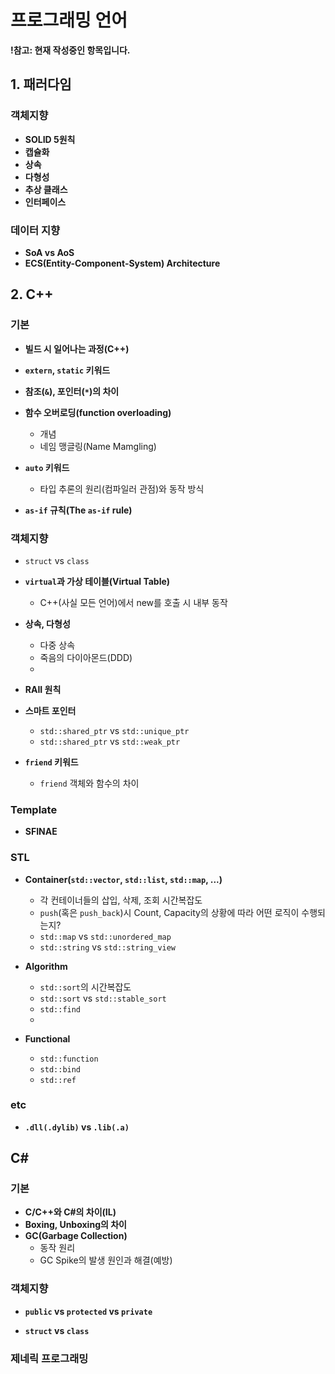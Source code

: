 # 프로그래밍 언어

**!참고: 현재 작성중인 항목입니다.**

## 1. 패러다임

### 객체지향

* **SOLID 5원칙**
* **캡슐화**
* **상속**
* **다형성**
* **추상 클래스**
* **인터페이스**

### 데이터 지향

* **SoA vs AoS**
* **ECS(Entity-Component-System) Architecture**

## 2. C++

### 기본

* **빌드 시 일어나는 과정(C++)**

* **`extern`, `static` 키워드**

* **참조(`&`), 포인터(`*`)의 차이**
* **함수 오버로딩(function overloading)**
  * 개념
  * 네임 맹글링(Name Mamgling)

* **`auto` 키워드**
  * 타입 추론의 원리(컴파일러 관점)와 동작 방식

* **`as-if` 규칙(The `as-if` rule)**

### 객체지향

* `struct` vs `class`

* **`virtual`과 가상 테이블(Virtual Table)**
  * C++(사실 모든 언어)에서 new를 호출 시 내부 동작
* **상속, 다형성**
  * 다중 상속
  * 죽음의 다이아몬드(DDD)
  * 

* **RAII 원칙**
* **스마트 포인터**
  * `std::shared_ptr` vs `std::unique_ptr`
  * `std::shared_ptr` vs `std::weak_ptr`
* **`friend` 키워드** 
  * `friend` 객체와 함수의 차이




### Template

* **SFINAE**

### STL

* **Container(`std::vector`, `std::list`, `std::map`, ...)**
  * 각 컨테이너들의 삽입, 삭제, 조회 시간복잡도
  * `push`(혹은 `push_back`)시 Count, Capacity의 상황에 따라 어떤 로직이 수행되는지?
  * `std::map` vs `std::unordered_map`
  * `std::string` vs `std::string_view`

* **Algorithm**
  * `std::sort`의 시간복잡도
  * `std::sort`  vs `std::stable_sort`
  * `std::find`
  * 
* **Functional**
  * `std::function`
  * `std::bind`
  * `std::ref`


### etc

* **`.dll(.dylib)` vs `.lib(.a)`**

## C#

### 기본

* **C/C++와 C#의 차이(IL)**
* **Boxing, Unboxing의 차이**
* **GC(Garbage Collection)**
  * 동작 원리
  * GC Spike의 발생 원인과 해결(예방)

### 객체지향

* **`public` vs `protected` vs `private`**

* **`struct` vs `class`**

### 제네릭 프로그래밍


